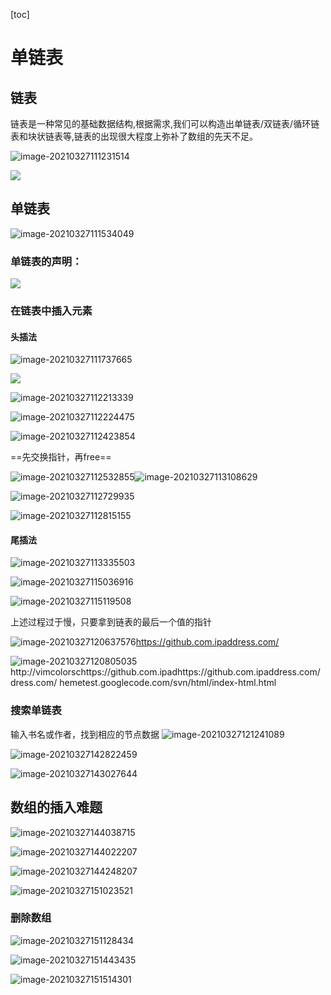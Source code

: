[toc]

# 单链表

## 链表

链表是一种常见的基础数据结构,根据需求,我们可以构造出单链表/双链表/循环链表和块状链表等,链表的出现很大程度上弥补了数组的先天不足。

![image-20210327111231514](imgs/image-20210327111231514.png)

![](imgs/image-20210327111214622.png)

## 单链表

![image-20210327111534049](imgs/image-20210327111534049.png)

### 单链表的声明：

![](imgs/image-20210327111753598.png)

### 在链表中插入元素

#### 头插法

![image-20210327111737665](imgs/image-20210327111737665.png)

![](imgs/image-20210327112053947.png)

![image-20210327112213339](imgs/image-20210327112213339.png)

![image-20210327112224475](imgs/image-20210327112224475.png)

![image-20210327112423854](imgs/image-20210327112423854.png)



==先交换指针，再free==

![image-20210327112532855](imgs/image-20210327112532855.png)![image-20210327113108629](imgs/image-20210327113108629.png)

![image-20210327112729935](imgs/image-20210327112729935.png)

![image-20210327112815155](imgs/image-20210327112815155.png)

#### 尾插法

![image-20210327113335503](imgs/image-20210327113335503.png)

![image-20210327115036916](imgs/image-20210327115036916.png)

![image-20210327115119508](imgs/image-20210327115119508.png)

上述过程过于慢，只要拿到链表的最后一个值的指针

![image-20210327120637576](imgs/image-20210327120637576.png)https://github.com.ipaddress.com/ 

![image-20210327120805035](imgs/image-20210327120805035.png)http://vimcolorschttps://github.com.ipadhttps://github.com.ipaddress.com/ dress.com/ hemetest.googlecode.com/svn/html/index-html.html

### 搜索单链表

输入书名或作者，找到相应的节点数据
![image-20210327121241089](imgs/image-20210327121241089.png)

![image-20210327142822459](imgs/image-20210327142822459.png)

![image-20210327143027644](imgs/image-20210327143027644.png)

## 数组的插入难题

![image-20210327144038715](imgs/image-20210327144038715.png)

![image-20210327144022207](imgs/image-20210327144022207.png)

![image-20210327144248207](imgs/image-20210327144248207.png)

![image-20210327151023521](imgs/image-20210327151023521.png)

### 删除数组

![image-20210327151128434](imgs/image-20210327151128434.png)

![image-20210327151443435](imgs/image-20210327151443435.png)

![image-20210327151514301](imgs/image-20210327151514301.png)